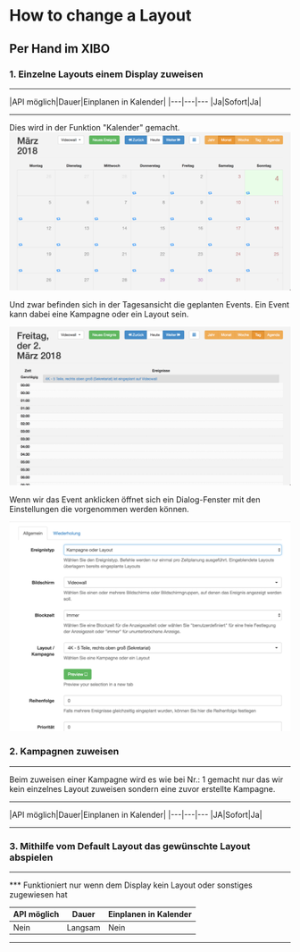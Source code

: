 # How to change a Layout

## Per Hand im XIBO

### 1. Einzelne Layouts einem Display zuweisen
<hr>
|API möglich|Dauer|Einplanen in Kalender|
|---|---|---
|Ja|Sofort|Ja|
<hr>

Dies wird in der Funktion "Kalender" gemacht.
![](./calendar-overview.png)

Und zwar befinden sich in der Tagesansicht die geplanten Events. Ein Event kann dabei eine Kampagne oder ein Layout sein.

![](./dayview-layout.png)
 
Wenn wir das Event anklicken öffnet sich ein Dialog-Fenster mit den Einstellungen die vorgenommen werden können.
 
![](./layoutCampaign.png)


### 2. Kampagnen zuweisen
<hr>
Beim zuweisen einer Kampagne wird es wie bei Nr.: 1 gemacht nur das wir kein einzelnes Layout zuweisen sondern eine zuvor erstellte Kampagne. 

<hr>
|API möglich|Dauer|Einplanen in Kalender|
|---|---|---
|JA|Sofort|Ja|
<hr>

### 3. Mithilfe vom Default Layout das gewünschte Layout abspielen
<hr>
*** Funktioniert nur wenn dem Display kein Layout oder sonstiges zugewiesen hat

|API möglich|Dauer|Einplanen in Kalender|
|---|---|---
|Nein|Langsam|Nein|
<hr>
